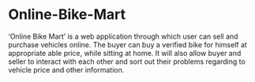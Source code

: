 # Online-Bike-Mart

‘Online Bike Mart’ is a web application through which user can sell and purchase vehicles online. The buyer can buy a verified bike for himself at appropriate able price, while sitting at home. It will also allow buyer and seller to interact with each other and sort out their problems regarding to vehicle price and other information. 
